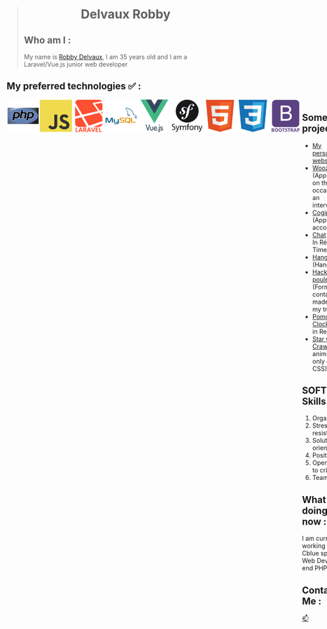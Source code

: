 

> <h1 style="color=#3ADF00;text-align: center;">Delvaux Robby</h1>
>
>
>## Who am I :
>
>My name is [Robby Delvaux](https://robby-delvaux.be), I am 35 years old and I am a Laravel/Vue.js junior web developer

## My preferred technologies :white_check_mark: :
<div style="display:flex;flex-direction:row; justify-content:space-evenly;">  
<img src="https://raw.githubusercontent.com/devicons/devicon/7a4ca8aa871d6dca81691e018d31eed89cb70a76/icons/php/php-original.svg" width="75" height="75" style="display:flex;"/>
<img src="https://raw.githubusercontent.com/devicons/devicon/7a4ca8aa871d6dca81691e018d31eed89cb70a76/icons/javascript/javascript-original.svg" width="75" height="75" style="display:flex;" />
<img src="https://raw.githubusercontent.com/devicons/devicon/7a4ca8aa871d6dca81691e018d31eed89cb70a76/icons/laravel/laravel-plain-wordmark.svg" width="75" height="75" style="display:flex;"/>
<img src="https://raw.githubusercontent.com/devicons/devicon/7a4ca8aa871d6dca81691e018d31eed89cb70a76/icons/mysql/mysql-original-wordmark.svg" width="75" height="75" />
 <img src="https://raw.githubusercontent.com/devicons/devicon/7a4ca8aa871d6dca81691e018d31eed89cb70a76/icons/vuejs/vuejs-original-wordmark.svg" width="75" height="75" />
 <img src="https://raw.githubusercontent.com/devicons/devicon/7a4ca8aa871d6dca81691e018d31eed89cb70a76/icons/symfony/symfony-original-wordmark.svg" width="75" height="75" />
 <img src="https://raw.githubusercontent.com/devicons/devicon/7a4ca8aa871d6dca81691e018d31eed89cb70a76/icons/html5/html5-original.svg" width="75" height="75" />
 <img src="https://raw.githubusercontent.com/devicons/devicon/7a4ca8aa871d6dca81691e018d31eed89cb70a76/icons/css3/css3-original.svg" width="75" height="75" />
 <img src="https://raw.githubusercontent.com/devicons/devicon/7a4ca8aa871d6dca81691e018d31eed89cb70a76/icons/bootstrap/bootstrap-plain-wordmark.svg" width="75" height="75" />
<div> 

## Some projects :

* [My personnal website](https://robby-delvaux.be)
* [Woozoo](http://woozoo.herokuapp.com/) (App made on the occasion of an interview )
* [Cogip App](https://delvauxrobby.yj.fr/delvauxrobby.yj.fr/blog/Assets/COGIP-app/Home/index) (App accounting)
* [Chat](https://becodechallenge.herokuapp.com/) (Chat In Réal Time)
* [Hangman](https://delvauxrobby.yj.fr/delvauxrobby.yj.fr/blog/Assets/hangman/hangman.php) (Hangman)
* [Hackers poulette](https://delvauxrobby.yj.fr/delvauxrobby.yj.fr/blog/Assets/hackers-poulette/index.php) (Form de contact made for my training)
* [Pomodoro Clock](https://delvaux1986.github.io/react-pomodoro/) (Do in React.js)
* [Star wars Crawl](https://delvaux1986.github.io/forShow/) (A anim make only on CSS)




## SOFT Skills :

1. Organised
2. Stress resistant
3. Solution-oriented
4. Positive
5. Openness to criticism
6. Teamwork 

## What am I doing now :

I am currently working for Cblue sprl @ Web Dev back-end PHP .


## Contact Me :
[:mailbox:](mailto:delvaux.robby@protonmail.com)








